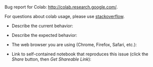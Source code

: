 Bug report for Colab: http://colab.research.google.com/.

For questions about colab usage, please use [stackoverflow](https://stackoverflow.com/questions/tagged/google-colaboratory/).

- Describe the current behavior:

- Describe the expected behavior:

- The web browser you are using (Chrome, Firefox, Safari, etc.):

- Link to self-contained notebook that reproduces this issue
  (click the *Share* button, then *Get Shareable Link*):
